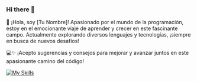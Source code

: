 ### Hi there 👋
👋 ¡Hola, soy [Tu Nombre]! Apasionado por el mundo de la programación, estoy en el emocionante viaje de aprender y crecer en este fascinante campo. Actualmente explorando diversos lenguajes y tecnologías, ¡siempre en busca de nuevos desafíos! 

💻✨ ¡Acepto sugerencias y consejos para mejorar y avanzar juntos en este apasionante camino del código!

[![My Skills](https://skillicons.dev/icons?i=js,html,css,react,mongodb,docker,nodejs,git,github,vstudio&perline=)](https://skillicons.dev)



<!--
**Cbrito27/Cbrito27** is a ✨ _special_ ✨ repository because its `README.md` (this file) appears on your GitHub profile.

Here are some ideas to get you started:

- 🔭 I’m currently working on ...
- 🌱 I’m currently learning ...
- 👯 I’m looking to collaborate on ...
- 🤔 I’m looking for help with ...
- 💬 Ask me about ...
- 📫 How to reach me: ...
- 😄 Pronouns: ...
- ⚡ Fun fact: ...
-->

